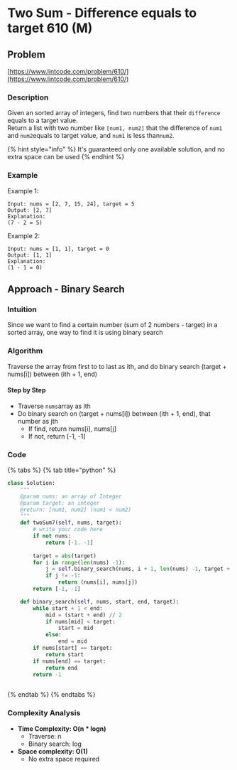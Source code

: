 # Two Sum - Difference equals to target 610 \(M\)

## Problem

[https://www.lintcode.com/problem/610/](https://www.lintcode.com/problem/610/)

### Description

 Given an sorted array of integers, find two numbers that their `difference` equals to a target value.  
Return a list with two number like `[num1, num2]` that the difference of `num1` and `num2`equals to target value, and `num1` is less than`num2`.

{% hint style="info" %}
It's guaranteed only one available solution, and no extra space can be used
{% endhint %}

### Example

Example 1:

```text
Input: nums = [2, 7, 15, 24], target = 5 
Output: [2, 7] 
Explanation:
(7 - 2 = 5)
```

Example 2:

```text
Input: nums = [1, 1], target = 0
Output: [1, 1] 
Explanation:
(1 - 1 = 0)
```

## Approach - Binary Search

### Intuition

Since we want to find a certain number \(sum of 2 numbers - target\) in a sorted array, one way to find it is using binary search

### Algorithm

Traverse the array from first to to last as ith, and do binary search \(target + nums\[i\]\) between \(ith + 1, end\)

#### Step by Step

* Traverse `nums`array as ith
* Do binary search on \(target + nums\[i\]\) between \(ith + 1, end\), that number as jth
  * If find, return nums\[i\], nums\[j\]
  * If not, return \[-1, -1\]

### Code

{% tabs %}
{% tab title="python" %}
```python
class Solution:
    """
    @param nums: an array of Integer
    @param target: an integer
    @return: [num1, num2] (num1 < num2)
    """
    def twoSum7(self, nums, target):
        # write your code here
        if not nums:
            return [-1. -1]
        
        target = abs(target)
        for i in range(len(nums) -1):
            j = self.binary_search(nums, i + 1, len(nums) -1, target + nums[i])
            if j != -1:
                return (nums[i], nums[j])
        return [-1, -1]

    def binary_search(self, nums, start, end, target):
        while start + 1 < end:
            mid = (start + end) // 2
            if nums[mid] < target:
                start = mid
            else:
                end = mid
        if nums[start] == target:
            return start
        if nums[end] == target:
            return end
        return -1
        

```
{% endtab %}
{% endtabs %}

### Complexity Analysis

* **Time Complexity: O\(n \* logn\)**
  * Traverse: n
  * Binary search: log
* **Space complexity: O\(1\)**
  * No extra space required

